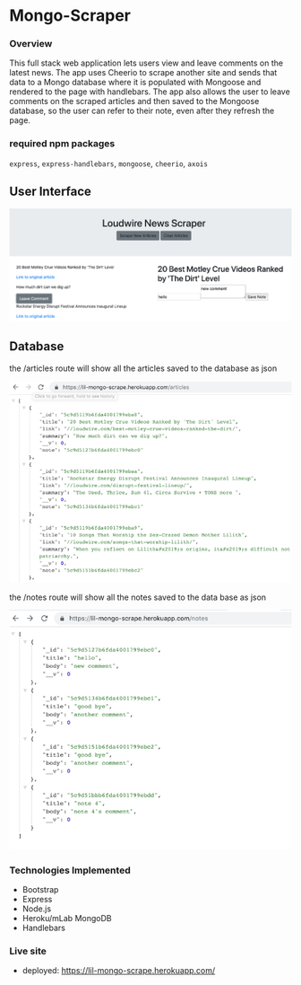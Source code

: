# Mongo-Scraper

### Overview

This full stack web application lets users view and leave comments on the latest news. The app uses Cheerio to scrape another site and sends that data to a Mongo database where it is populated with Mongoose and rendered to the page with handlebars. The app also allows the user to leave comments on the scraped articles and then saved to the Mongoose database, so the user can refer to their note, even after they refresh the page.


### required npm packages

`express`, `express-handlebars`, `mongoose`, `cheerio`, `axois`

## User Interface
![landing-page](public/images/scraper.png)

## Database

the /articles route will show all the articles saved to the database as json

![article-json](public/images/articles-json.png)

the /notes route will show all the notes saved to the data base as json

![note-json](public/images/notes-json.png)

### Technologies Implemented

* Bootstrap
* Express
* Node.js
* Heroku/mLab MongoDB
* Handlebars

### Live site

* deployed: https://lil-mongo-scrape.herokuapp.com/